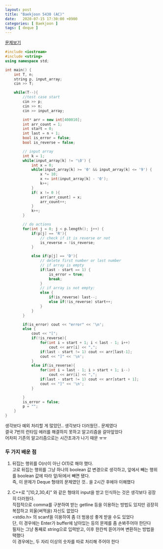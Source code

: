 ```yaml
---
layout: post
title: "Baekjoon 5430 (AC)"
date:   2020-07-15 17:30:00 +0900
categories: [ Baekjoon ]
tags: [ deque ]
---
```


[문제보기][prob]

```c++
#include <iostream>
#include <string>
using namespace std;

int main() {
    int T, n;
    string p, input_array;
    cin >> T;

    while(T--){
        //test case start
        cin >> p;
        cin >> n;
        cin >> input_array;

        int* arr = new int[400010];
        int arr_count = 1;
        int start = 0;
        int last = n + 1;
        bool is_error = false;
        bool is_reverse = false;

        // input array
        int k = 1;
        while(input_array[k] != '\0') {
            int x = 0;
            while(input_array[k] >= '0' && input_array[k] <= '9') {
                x *= 10;
                x += int(input_array[k] - '0');
                k++;
            }
            if( x != 0 ){
                arr[arr_count] = x;
                arr_count++;
            }
            k++;
        }

        // do actions
        for(int j = 0; j < p.length(); j++) {
            if(p[j] == 'R'){
                // check if it is reverse or not
                is_reverse = !is_reverse;
            }

            else if(p[j] == 'D'){
                // delete first number or last number
                // if array is empty
                if(last - start == 1) {
                    is_error = true;
                    break;
                }
                // if array is not empty:
                else {
                    if(is_reverse) last--;
                    else if(!is_reverse) start++;
                }
            }
        }

        if(is_error) cout << "error" << '\n';
        else {
            cout << "[";
            if(!is_reverse){
                for(int i = start + 1; i < last - 1; i++)
                    cout << arr[i] << ",";
                if(last - start != 1) cout << arr[last-1];
                cout << "]" << '\n';
            }
            else if(is_reverse){
                for(int i = last - 1; i > start + 1; i--)
                    cout << arr[i] << ",";
                if(last - start != 1) cout << arr[start + 1];
                cout << "]" << '\n';
            }

        }
        is_error = false;
        p = "";
    }
}
```

생각보다 예외 처리할 게 많았던.. 생각보다 더러웠던.. 문제였다  
결국 7번의 런타임 에러를 해결하지 못하고 알고리즘을 갈아엎었다  
어차피 기존의 알고리즘으로는 시간초과가 나기 때문 ㅠㅠ 

### 두 가지 배운 점

1. 뒤집는 행위를 O(n)이 아닌 O(1)로 해야 했다.  
고로 뒤집는 행위를 그냥 하나의 boolean 값 변경으로 생각하고, 앞에서 빼는 행위를 boolean 값에 따라 앞/뒤에서 빼면 됐다.  
즉, 이 문제가 Deque 형태의 문제였던 것.. 을 2시간 후에야 이해했다

2. C++로 "[10,2,30,4]" 와 같은 형태의 input을 받고 인식하는 것은
생각보다 굉장히 더러웠다.  
직접적으로 comma를 구분하여 받는 getline 등을 이용하는 방법도 있지만
굉장히 복잡하고 외울(써먹을) 자신도 없었다   
<stdio.h> 의 scanf을 이용하여 좀 더 범용성 좋게 받을 수도 있었다  
단, 이 경우에는 Enter가 buffer에 남아있는 등의 문제를 좀 손봐주어야 한단다  
필자는 그냥 통째로 string으로 입력받고, 이후 한칸씩 뜯어가며 변환하는 방법을 택했다  
이 경우에는, 두 자리 이상의 숫자를 따로 처리해 주어야 한다

[prob]: https://www.acmicpc.net/problem/5430